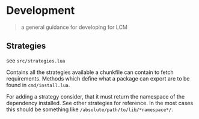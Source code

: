# Development 

> a general guidance for developing for LCM

## Strategies

see `src/strategies.lua`

Contains all the strategies available a chunkfile can contain to fetch
requirements. Methods which define what a package can export are to be found
in `cmd/install.lua`. 

For adding a strategy consider, that it must return the namespace of the
dependency installed. See other strategies for reference. In the most cases
this should be something like `/absolute/path/to/lib/*namespace*/`.